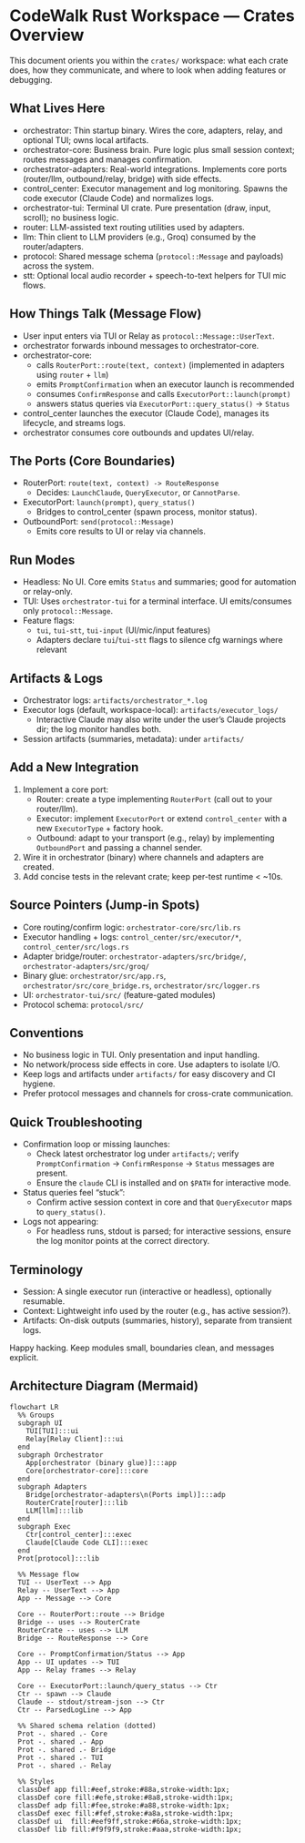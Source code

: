 # CodeWalk Rust Workspace — Crates Overview

This document orients you within the `crates/` workspace: what each crate does, how they communicate, and where to look when adding features or debugging.

## What Lives Here

- orchestrator: Thin startup binary. Wires the core, adapters, relay, and optional TUI; owns local artifacts.
- orchestrator-core: Business brain. Pure logic plus small session context; routes messages and manages confirmation.
- orchestrator-adapters: Real-world integrations. Implements core ports (router/llm, outbound/relay, bridge) with side effects.
- control_center: Executor management and log monitoring. Spawns the code executor (Claude Code) and normalizes logs.
- orchestrator-tui: Terminal UI crate. Pure presentation (draw, input, scroll); no business logic.
- router: LLM-assisted text routing utilities used by adapters.
- llm: Thin client to LLM providers (e.g., Groq) consumed by the router/adapters.
- protocol: Shared message schema (`protocol::Message` and payloads) across the system.
- stt: Optional local audio recorder + speech-to-text helpers for TUI mic flows.

## How Things Talk (Message Flow)

- User input enters via TUI or Relay as `protocol::Message::UserText`.
- orchestrator forwards inbound messages to orchestrator-core.
- orchestrator-core:
  - calls `RouterPort::route(text, context)` (implemented in adapters using `router` + `llm`)
  - emits `PromptConfirmation` when an executor launch is recommended
  - consumes `ConfirmResponse` and calls `ExecutorPort::launch(prompt)`
  - answers status queries via `ExecutorPort::query_status()` → `Status`
- control_center launches the executor (Claude Code), manages its lifecycle, and streams logs.
- orchestrator consumes core outbounds and updates UI/relay.

## The Ports (Core Boundaries)

- RouterPort: `route(text, context) -> RouteResponse`
  - Decides: `LaunchClaude`, `QueryExecutor`, or `CannotParse`.
- ExecutorPort: `launch(prompt)`, `query_status()`
  - Bridges to control_center (spawn process, monitor status).
- OutboundPort: `send(protocol::Message)`
  - Emits core results to UI or relay via channels.

## Run Modes

- Headless: No UI. Core emits `Status` and summaries; good for automation or relay-only.
- TUI: Uses `orchestrator-tui` for a terminal interface. UI emits/consumes only `protocol::Message`.
- Feature flags:
  - `tui`, `tui-stt`, `tui-input` (UI/mic/input features)
  - Adapters declare `tui`/`tui-stt` flags to silence cfg warnings where relevant

## Artifacts & Logs

- Orchestrator logs: `artifacts/orchestrator_*.log`
- Executor logs (default, workspace-local): `artifacts/executor_logs/`
  - Interactive Claude may also write under the user’s Claude projects dir; the log monitor handles both.
- Session artifacts (summaries, metadata): under `artifacts/`

## Add a New Integration

1) Implement a core port:
   - Router: create a type implementing `RouterPort` (call out to your router/llm).
   - Executor: implement `ExecutorPort` or extend `control_center` with a new `ExecutorType` + factory hook.
   - Outbound: adapt to your transport (e.g., relay) by implementing `OutboundPort` and passing a channel sender.
2) Wire it in orchestrator (binary) where channels and adapters are created.
3) Add concise tests in the relevant crate; keep per-test runtime < ~10s.

## Source Pointers (Jump-in Spots)

- Core routing/confirm logic: `orchestrator-core/src/lib.rs`
- Executor handling + logs: `control_center/src/executor/*`, `control_center/src/logs.rs`
- Adapter bridge/router: `orchestrator-adapters/src/bridge/`, `orchestrator-adapters/src/groq/`
- Binary glue: `orchestrator/src/app.rs`, `orchestrator/src/core_bridge.rs`, `orchestrator/src/logger.rs`
- UI: `orchestrator-tui/src/` (feature-gated modules)
- Protocol schema: `protocol/src/`

## Conventions

- No business logic in TUI. Only presentation and input handling.
- No network/process side effects in core. Use adapters to isolate I/O.
- Keep logs and artifacts under `artifacts/` for easy discovery and CI hygiene.
- Prefer protocol messages and channels for cross-crate communication.

## Quick Troubleshooting

- Confirmation loop or missing launches:
  - Check latest orchestrator log under `artifacts/`; verify `PromptConfirmation` → `ConfirmResponse` → `Status` messages are present.
  - Ensure the `claude` CLI is installed and on `$PATH` for interactive mode.
- Status queries feel “stuck”:
  - Confirm active session context in core and that `QueryExecutor` maps to `query_status()`.
- Logs not appearing:
  - For headless runs, stdout is parsed; for interactive sessions, ensure the log monitor points at the correct directory.

## Terminology

- Session: A single executor run (interactive or headless), optionally resumable.
- Context: Lightweight info used by the router (e.g., has active session?).
- Artifacts: On-disk outputs (summaries, history), separate from transient logs.

Happy hacking. Keep modules small, boundaries clean, and messages explicit.

## Architecture Diagram (Mermaid)

```mermaid
flowchart LR
  %% Groups
  subgraph UI
    TUI[TUI]:::ui
    Relay[Relay Client]:::ui
  end
  subgraph Orchestrator
    App[orchestrator (binary glue)]:::app
    Core[orchestrator-core]:::core
  end
  subgraph Adapters
    Bridge[orchestrator-adapters\n(Ports impl)]:::adp
    RouterCrate[router]:::lib
    LLM[llm]:::lib
  end
  subgraph Exec
    Ctr[control_center]:::exec
    Claude[Claude Code CLI]:::exec
  end
  Prot[protocol]:::lib

  %% Message flow
  TUI -- UserText --> App
  Relay -- UserText --> App
  App -- Message --> Core

  Core -- RouterPort::route --> Bridge
  Bridge -- uses --> RouterCrate
  RouterCrate -- uses --> LLM
  Bridge -- RouteResponse --> Core

  Core -- PromptConfirmation/Status --> App
  App -- UI updates --> TUI
  App -- Relay frames --> Relay

  Core -- ExecutorPort::launch/query_status --> Ctr
  Ctr -- spawn --> Claude
  Claude -- stdout/stream-json --> Ctr
  Ctr -- ParsedLogLine --> App

  %% Shared schema relation (dotted)
  Prot -. shared .- Core
  Prot -. shared .- App
  Prot -. shared .- Bridge
  Prot -. shared .- TUI
  Prot -. shared .- Relay

  %% Styles
  classDef app fill:#eef,stroke:#88a,stroke-width:1px;
  classDef core fill:#efe,stroke:#8a8,stroke-width:1px;
  classDef adp fill:#fee,stroke:#a88,stroke-width:1px;
  classDef exec fill:#fef,stroke:#a8a,stroke-width:1px;
  classDef ui  fill:#eef9ff,stroke:#66a,stroke-width:1px;
  classDef lib fill:#f9f9f9,stroke:#aaa,stroke-width:1px;
```
